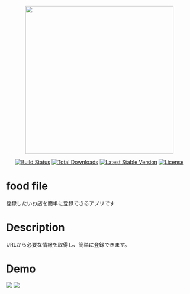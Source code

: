<p align="center"><img src="https://res.cloudinary.com/dtfbvvkyp/image/upload/v1566331377/laravel-logolockup-cmyk-red.svg" width="400"></p>

<p align="center">
<a href="https://travis-ci.org/laravel/framework"><img src="https://travis-ci.org/laravel/framework.svg" alt="Build Status"></a>
<a href="https://packagist.org/packages/laravel/framework"><img src="https://poser.pugx.org/laravel/framework/d/total.svg" alt="Total Downloads"></a>
<a href="https://packagist.org/packages/laravel/framework"><img src="https://poser.pugx.org/laravel/framework/v/stable.svg" alt="Latest Stable Version"></a>
<a href="https://packagist.org/packages/laravel/framework"><img src="https://poser.pugx.org/laravel/framework/license.svg" alt="License"></a>
</p>

# food file
登録したいお店を簡単に登録できるアプリです
# Description
URLから必要な情報を取得し、簡単に登録できます。
# Demo
![](https://i.gyazo.com/02490d6375ead33eb90419a001efa0b1.png)
![](https://i.gyazo.com/ec3f747c07d29e304b2b320348d708f6.png)
